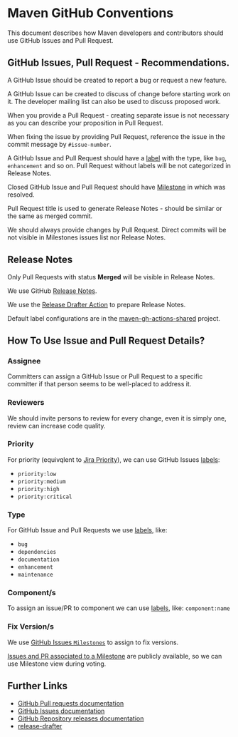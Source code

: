 <!--
Licensed to the Apache Software Foundation (ASF) under one
or more contributor license agreements.  See the NOTICE file
distributed with this work for additional information
regarding copyright ownership.  The ASF licenses this file
to you under the Apache License, Version 2.0 (the
"License"); you may not use this file except in compliance
with the License.  You may obtain a copy of the License at

http://www.apache.org/licenses/LICENSE-2.0

Unless required by applicable law or agreed to in writing,
software distributed under the License is distributed on an
"AS IS" BASIS, WITHOUT WARRANTIES OR CONDITIONS OF ANY
KIND, either express or implied.  See the License for the
specific language governing permissions and limitations
under the License.
-->

# Maven GitHub Conventions

This document describes how Maven developers and contributors should use GitHub Issues and Pull Request.

## GitHub Issues, Pull Request - Recommendations.

A GitHub Issue should be created to report a bug or request a new feature.

A GitHub Issue can be created to discuss of change before starting work on it.
The developer mailing list can also be used to discuss proposed work.

When you provide a Pull Request - creating separate issue is not necessary as you can describe your proposition in Pull Request.

When fixing the issue by providing Pull Request, reference the issue in the commit message by `#issue-number`.

A GitHub Issue and Pull Request should have a [label](https://docs.github.com/en/issues/using-labels-and-milestones-to-track-work/managing-labels) with the type, like `bug`, `enhancement` and so on.
Pull Request without labels will be not categorized in Release Notes.

Closed GitHub Issue and Pull Request should have [Milestone](https://docs.github.com/en/issues/using-labels-and-milestones-to-track-work/creating-and-editing-milestones-for-issues-and-pull-requests) in which was resolved.

Pull Request title is used to generate Release Notes - should be similar or the same as merged commit.

We should always provide changes by Pull Request. Direct commits will be not visible in Milestones issues list nor Release Notes.

## Release Notes

Only Pull Requests with status **Merged** will be visible in Release Notes.

We use GitHub [Release Notes](https://docs.github.com/en/repositories/releasing-projects-on-github/managing-releases-in-a-repository).

We use the [Release Drafter Action](https://github.com/marketplace/actions/release-drafter)
to prepare Release Notes.

Default label configurations are in the [maven-gh-actions-shared](https://github.com/apache/maven-gh-actions-shared/blob/main/.github/release-drafter.yml) project.

## How To Use Issue and Pull Request Details?

### Assignee

Committers can assign a GitHub Issue or Pull Request to a specific committer if that person seems
to be well-placed to address it.

### Reviewers

We should invite persons to review for every change, even it is simply one, review can increase code quality.

### Priority

For priority (equivqlent to [Jira Priority](https://confluence.atlassian.com/adminjiraserver/defining-priority-field-values-938847101.html)), we can use GitHub Issues [labels](https://docs.github.com/en/issues/using-labels-and-milestones-to-track-work/managing-labels):

- `priority:low`
- `priority:medium`
- `priority:high`
- `priority:critical`

### Type

For GitHub Issue and Pull Requests we use [labels](https://docs.github.com/en/issues/using-labels-and-milestones-to-track-work/managing-labels), like:

- `bug`
- `dependencies`
- `documentation`
- `enhancement`
- `maintenance`

### Component/s

To assign an issue/PR to component we can use [labels](https://docs.github.com/en/issues/using-labels-and-milestones-to-track-work/managing-labels), like: `component:name`

### Fix Version/s

We use [GitHub Issues `Milestones`](https://docs.github.com/en/issues/using-labels-and-milestones-to-track-work/about-milestones) to assign to fix versions.

[Issues and PR associated to a Milestone](https://docs.github.com/en/issues/using-labels-and-milestones-to-track-work/viewing-your-milestones-progress) are publicly available, so we can use Milestone view during voting.

## Further Links

- [GitHub Pull requests documentation](https://docs.github.com/en/pull-requests)
- [GitHub Issues documentation](https://docs.github.com/en/issues)
- [GitHub Repository releases documentation](https://docs.github.com/en/repositories/releasing-projects-on-github/about-releases)
- [release-drafter](https://github.com/release-drafter/release-drafter)

